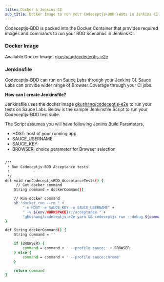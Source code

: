 ```yaml
---
title: Docker & Jenkins CI
sub_title: Docker Image to run your Codeceptjs-BDD Tests in Jenkins CI
---
```


Codeceptjs-BDD is packed into the Docker Container that provides required images and commands to run your BDD Scenarios in Jenkins CI.

### Docker Image

Available Docker Image: [gkushang/codeceptjs-e2e](https://hub.docker.com/repository/docker/gkushang/codeceptjs-e2e)

### Jenkinsfile

Codeceptjs-BDD can run on Sauce Labs through your Jenkins CI. Sauce Labs can provide wider range of Browser Coverage through your CI jobs.

**How can I create Jenkinsfile?**

Jenkinsfile uses the docker image [gkushang/codeceptjs-e2e](https://hub.docker.com/repository/docker/gkushang/codeceptjs-e2e) to run your tests on Sauce Labs. Below is the sample Jenkinsfile Script to run your Codeceptjs-BDD test suite. 

The Script assumes you will have following Jeniins Build Parameters,

* HOST: host of your running app
* SAUCE_USERNAME
* SAUCE_KEY
* BROWSER: choice parameter for Browser selection

```bash

/**
 * Run Codeceptjs-BDD Acceptance tests
 *
 */
def void runCodeceptjsBDD_AcceptanceTests() {
     // Get docker command
    String command = dockerCommand()

    // Run docker command
    sh "docker run --rm " +
        "-e HOST -e SAUCE_KEY -e SAUCE_USERNAME" +
        " -v ${env.WORKSPACE}/:/acceptance " +
        "gkushang/codeceptjs-e2e yarn && codeceptjs run --debug ${command}"
}

def String dockerCommand() {
    String command = ''

    if (BROWSER) {
        command = command + ' --profile sauce:' + BROWSER
    } else {
        command = command + ' --profile sauce:chrome'
    }

    return command
}

```




